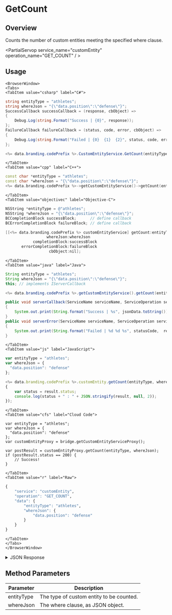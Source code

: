 # GetCount
## Overview
Counts the number of custom entities meeting the specified where clause.

<PartialServop service_name="customEntity" operation_name="GET_COUNT" / >

## Usage

```mdx-code-block
<BrowserWindow>
<Tabs>
<TabItem value="csharp" label="C#">
```

```csharp
string entityType = "athletes";
string whereJson = "{\"data.position\":\"defense\"}";
SuccessCallback successCallback = (response, cbObject) =>
{
    Debug.Log(string.Format("Success | {0}", response));
};
FailureCallback failureCallback = (status, code, error, cbObject) =>
{
    Debug.Log(string.Format("Failed | {0}  {1}  {2}", status, code, error));
};

<%= data.branding.codePrefix %>.CustomEntityService.GetCount(entityType, whereJson, successCallback, failureCallback);
```

```mdx-code-block
</TabItem>
<TabItem value="cpp" label="C++">
```

```cpp
const char *entityType = "athletes";
const char *whereJson = "{\"data.position\":\"defense\"}";
<%= data.branding.codePrefix %>->getCustomEntityService()->getCount(entityType, whereJson, this);
```

```mdx-code-block
</TabItem>
<TabItem value="objectivec" label="Objective-C">
```

```objectivec
NSString *entityType = @"athletes";
NSString *whereJson = "{\"data.position\":\"defense\"}";
BCCompletionBlock successBlock;      // define callback
BCErrorCompletionBlock failureBlock; // define callback

[[<%= data.branding.codePrefix %> customEntityService] getCount:entityType
                  whereJson:whereJson
            completionBlock:successBlock
       errorCompletionBlock:failureBlock
                   cbObject:nil];
```

```mdx-code-block
</TabItem>
<TabItem value="java" label="Java">
```

```java
String entityType = "athletes";
String whereJson = "{\"data.position\":\"defense\"}";
this; // implements IServerCallback

<%= data.branding.codePrefix %>.getCustomEntityService().getCount(entityType, whereJson, this);

public void serverCallback(ServiceName serviceName, ServiceOperation serviceOperation, JSONObject jsonData)
{
    System.out.print(String.format("Success | %s", jsonData.toString()));
}
public void serverError(ServiceName serviceName, ServiceOperation serviceOperation, int statusCode, int reasonCode, String jsonError)
{
    System.out.print(String.format("Failed | %d %d %s", statusCode,  reasonCode, jsonError.toString()));
}
```

```mdx-code-block
</TabItem>
<TabItem value="js" label="JavaScript">
```

```javascript
var entityType = "athletes";
var whereJson = {
  "data.position": "defense"
};

<%= data.branding.codePrefix %>.customEntity.getCount(entityType, whereJson, result =>
{
    var status = result.status;
    console.log(status + " : " + JSON.stringify(result, null, 2));
});
```

```mdx-code-block
</TabItem>
<TabItem value="cfs" label="Cloud Code">
```

```cfscript
var entityType = "athletes";
var whereJson = {
  "data.position": "defense"
};
var customEntityProxy = bridge.getCustomEntityServiceProxy();

var postResult = customEntityProxy.getCount(entityType, whereJson);
if (postResult.status == 200) {
    // Success!
}
```

```mdx-code-block
</TabItem>
<TabItem value="r" label="Raw">
```

```r
{
	"service": "customEntity",
	"operation": "GET_COUNT",
	"data": {
		"entityType": "athletes",
		"whereJson": {
			"data.position": "defense"
		}
	}
}
```

```mdx-code-block
</TabItem>
</Tabs>
</BrowserWindow>
```

<details>
<summary>JSON Response</summary>

```json
{
	"status": 200
	"data": {
    	"entityListCount": 5
  	}
}
```
</details>

## Method Parameters
Parameter | Description
--------- | -----------
entityType | The type of custom entity to be counted. 
whereJson | The where clause, as JSON object. 


